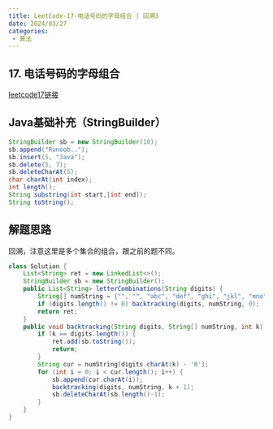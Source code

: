 ```yaml
---
title: LeetCode-17-电话号码的字母组合 | 回溯3
date: 2024/03/27
categories:
 - 算法
---
```

## 17. 电话号码的字母组合
[leetcode17链接](https://leetcode.cn/problems/letter-combinations-of-a-phone-number/)

## Java基础补充（StringBuilder）
```java
StringBuilder sb = new StringBuilder(10);
sb.append("Runoob..");
sb.insert(5, "Java");
sb.delete(5, 7);
sb.deleteCharAt(5);
char charAt(int index);
int length();
String substring(int start,[int end]);
String toString();
```

## 解题思路
回溯，注意这里是多个集合的组合，跟之前的题不同。

```java
class Solution {
    List<String> ret = new LinkedList<>();
    StringBuilder sb = new StringBuilder();
    public List<String> letterCombinations(String digits) {
        String[] numString = {"", "", "abc", "def", "ghi", "jkl", "mno", "pqrs", "tuv", "wxyz"};
        if (digits.length() != 0) backtracking(digits, numString, 0);
        return ret;
    }
    public void backtracking(String digits, String[] numString, int k) { // 本轮处理digits[k]
        if (k == digits.length()) {
            ret.add(sb.toString());
            return;
        }
        String cur = numString[digits.charAt(k) - '0'];
        for (int i = 0; i < cur.length(); i++) {
            sb.append(cur.charAt(i));
            backtracking(digits, numString, k + 1);
            sb.deleteCharAt(sb.length()-1);
        }
    }
}
```
